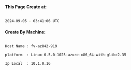 
   
#### This Page Create at:

```bash

2024-09-05 - 03:41:06 UTC

```

#### Create By Machine:

```bash

Host Name : fv-az842-919

platform  : Linux-6.5.0-1025-azure-x86_64-with-glibc2.35

Ip Local  : 10.1.0.16

```

